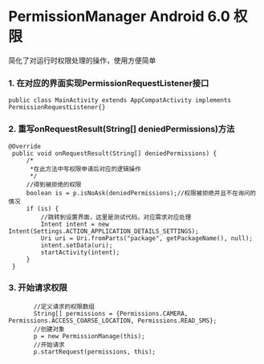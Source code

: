 # PermissionManager Android 6.0 权限

简化了对运行时权限处理的操作，使用方便简单

### 1. 在对应的界面实现PermissionRequestListener接口
```Android
public class MainActivity extends AppCompatActivity implements PermissionRequestListener{}
```

### 2. 重写onRequestResult(String[] deniedPermissions)方法
  ```Android
  @Override
   public void onRequestResult(String[] deniedPermissions) {
       /*
        *在此方法中写权限申请后对应的逻辑操作
        */
       //得到被拒绝的权限
       boolean is = p.isNoAsk(deniedPermissions);//权限被拒绝并且不在询问的情况
       if (is) {
           //跳转到设置界面，这里是测试代码，对应需求对应处理
           Intent intent = new Intent(Settings.ACTION_APPLICATION_DETAILS_SETTINGS);
           Uri uri = Uri.fromParts("package", getPackageName(), null);
           intent.setData(uri);
           startActivity(intent);
       }
   }
```

### 3. 开始请求权限
```Android
       //定义请求的权限数组
       String[] permissions = {Permissions.CAMERA, Permissions.ACCESS_COARSE_LOCATION, Permissions.READ_SMS};
       //创建对象
       p = new PermissionManage(this);
       //开始请求
       p.startRequest(permissions, this);
```
